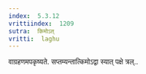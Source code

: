 ```yaml
---
index:  5.3.12
vrittiindex:  1209
sutra:  किमोऽत्
vritti:  laghu 
---
```


वाग्रहणमपकृष्यते. सप्तम्यन्तात्किमोऽद्वा स्यात् पक्षे त्रल्..


